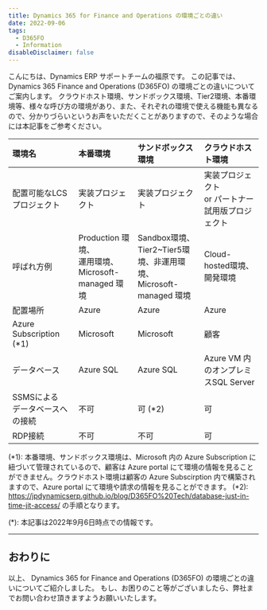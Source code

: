 ```yaml
---
title: Dynamics 365 for Finance and Operations の環境ごとの違い
date: 2022-09-06
tags:
  - D365FO
  - Information
disableDisclaimer: false
---
```


こんにちは、Dynamics ERP サポートチームの福原です。
この記事では、 Dynamics 365 Finance and Operations (D365FO) の環境ごとの違いについてご案内します。
クラウドホスト環境、サンドボックス環境、Tier2環境、本番環境等、様々な呼び方の環境があり、また、それぞれの環境で使える機能も異なるので、分かりづらいというお声をいただくことがありますので、そのような場合には本記事をご参考ください。

<!-- more -->




| 環境名                         | 本番環境                 | サンドボックス環境                       | クラウドホスト環境                               | 
| :----------------------------- | :----------------------- | :--------------------------------------- | :----------------------------------------------- | 
| 配置可能なLCSプロジェクト                 | 実装プロジェクト         | 実装プロジェクト                         | 実装プロジェクト<br>  or パートナー試用版プロジェクト | 
| 呼ばれ方例                   | Production 環境、<br> 運用環境、 <br> Microsoft-managed 環境  | Sandbox環境、<br> Tier2~Tier5環境、非運用環境、 <br> Microsoft-managed 環境   | Cloud-hosted環境、<br> 開発環境            | 
| 配置場所                       | Azure                    | Azure                                    | Azure                                            | 
| Azure Subscription (*1)             | Microsoft                | Microsoft                                | 顧客                                             | 
| データベース                   | Azure SQL                | Azure SQL                                | Azure VM 内のオンプレミスSQL Server              | 
| SSMSによる<br> データベースへの接続 | 不可                     | 可 (*2)                                       | 可                                               | 
| RDP接続                        | 不可                     | 不可                                     | 可                                               | 

(*1): 本番環境、サンドボックス環境は、Microsoft 内の Azure Subscription に紐づいて管理されているので、顧客は Azure portal にて環境の情報を見ることができません。クラウドホスト環境は顧客の Azure Subscirption 内で構築されますので、Azure portal にて環境や請求の情報を見ることができます。
(*2): https://jpdynamicserp.github.io/blog/D365FO%20Tech/database-just-in-time-jit-access/ の手順となります。

(*): 本記事は2022年9月6日時点での情報です。


---
## おわりに  

以上、 Dynamics 365 for Finance and Operations (D365FO) の環境ごとの違いについてご紹介しました。
もし、お困りのこと等がございましたら、弊社までお問い合わせ頂きますようお願いいたします。

